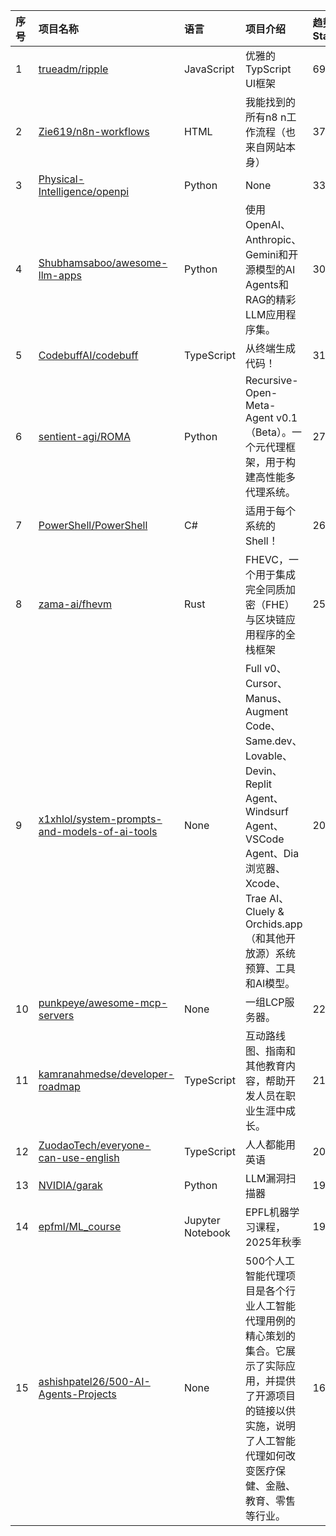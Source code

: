 |序号|项目名称|语言|项目介绍|趋势Star|当前Star|热度|创建时间|
|:---|:---|:---|:---|:---|:---|:---|:---|
|1|[trueadm/ripple](https://github.com/trueadm/ripple)|JavaScript|优雅的TypScript UI框架|696|4099|219|2025-02-16|
|2|[Zie619/n8n-workflows](https://github.com/Zie619/n8n-workflows)|HTML|我能找到的所有n8 n工作流程（也来自网站本身）|374|29316|126|2025-05-14|
|3|[Physical-Intelligence/openpi](https://github.com/Physical-Intelligence/openpi)|Python|None|331|7285|105|2024-10-21|
|4|[Shubhamsaboo/awesome-llm-apps](https://github.com/Shubhamsaboo/awesome-llm-apps)|Python|使用OpenAI、Anthropic、Gemini和开源模型的AI Agents和RAG的精彩LLM应用程序集。|300|67960|103|2024-04-29|
|5|[CodebuffAI/codebuff](https://github.com/CodebuffAI/codebuff)|TypeScript|从终端生成代码！|313|1357|101|2024-07-09|
|6|[sentient-agi/ROMA](https://github.com/sentient-agi/ROMA)|Python|Recursive-Open-Meta-Agent v0.1（Beta）。一个元代理框架，用于构建高性能多代理系统。|276|1810|89|2025-05-12|
|7|[PowerShell/PowerShell](https://github.com/PowerShell/PowerShell)|C#|适用于每个系统的Shell！|269|48698|85|2016-01-13|
|8|[zama-ai/fhevm](https://github.com/zama-ai/fhevm)|Rust|FHEVC，一个用于集成完全同质加密（FHE）与区块链应用程序的全栈框架|254|18597|77|2025-05-02|
|9|[x1xhlol/system-prompts-and-models-of-ai-tools](https://github.com/x1xhlol/system-prompts-and-models-of-ai-tools)|None|Full v0、Cursor、Manus、Augment Code、Same.dev、Lovable、Devin、Replit Agent、Windsurf Agent、VSCode Agent、Dia浏览器、Xcode、Trae AI、Cluely & Orchids.app（和其他开放源）系统预算、工具和AI模型。|200|84049|71|2025-03-05|
|10|[punkpeye/awesome-mcp-servers](https://github.com/punkpeye/awesome-mcp-servers)|None|一组LCP服务器。|221|69928|70|2024-11-30|
|11|[kamranahmedse/developer-roadmap](https://github.com/kamranahmedse/developer-roadmap)|TypeScript|互动路线图、指南和其他教育内容，帮助开发人员在职业生涯中成长。|215|336270|66|2017-03-15|
|12|[ZuodaoTech/everyone-can-use-english](https://github.com/ZuodaoTech/everyone-can-use-english)|TypeScript|人人都能用英语|201|27954|64|2019-03-15|
|13|[NVIDIA/garak](https://github.com/NVIDIA/garak)|Python|LLM漏洞扫描器|198|5563|62|2023-05-10|
|14|[epfml/ML_course](https://github.com/epfml/ML_course)|Jupyter Notebook|EPFL机器学习课程，2025年秋季|192|1768|60|2016-07-13|
|15|[ashishpatel26/500-AI-Agents-Projects](https://github.com/ashishpatel26/500-AI-Agents-Projects)|None|500个人工智能代理项目是各个行业人工智能代理用例的精心策划的集合。它展示了实际应用，并提供了开源项目的链接以供实施，说明了人工智能代理如何改变医疗保健、金融、教育、零售等行业。|162|11565|58|2024-12-20|
